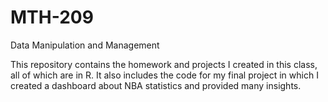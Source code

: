 # MTH-209
Data Manipulation and Management

This repository contains the homework and projects I created in this class, all of which are in R. It also includes the code for my final project in which I created a dashboard about NBA statistics and provided many insights.
